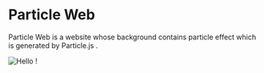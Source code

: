 # Particle Web

Particle Web is a website whose background contains particle effect which is generated by Particle.js .


![Hello !](https://api.visitorbadge.io/api/VisitorHit?user=kevinadhiguna&repo=particle-web&label=thanks%20for%20dropping%20in%20!&labelColor=%23000000&countColor=%23FFFFFF)
